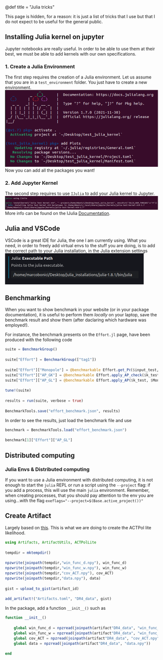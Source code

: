 @def title = "Julia tricks"

This page is hidden, for a reason: it is just a list of tricks that I use but that I do not expect to be useful for the general public.

## Installing Julia kernel on jupyter

Jupyter notebooks are really useful. In order to be able to use them at their best, we must be able to add kernels with our own specifications.

### 1. Create a Julia Environment

The first step requires the creation of a Julia environment.
Let us assume that you are in a `test_environment` folder. You just have to create a new environment.
![create_env](/assets/julia-tricks/create_env.png)
Now you can add all the packages you want!

### 2. Add Jupyter Kernel

The second step requires to use `IJulia` to add your Julia kernel to Jupyter.
![add_kernel](/assets/julia-tricks/add_kernel.png)
More info can be found on the IJulia [Documentation](https://julialang.github.io/IJulia.jl/stable/manual/installation/#Installing-additional-Julia-kernels).

## Julia and VSCode

VSCode is a great IDE for Julia, the one I am currently using. What you need, in order to freely add virtual envs to the stuff you are doing, is to add the correct path to your Julia installation, in the Julia extension settings
![set_vscode](/assets/julia-tricks/vscode_set_julia_path.png)

## Benchmarking

When you want to show benchmark in your website (or in your package documentation), it is useful to perform them _locally_ on your laptop, save the benchmark result and show them (after daclaring which hardware was employed!).

For instance, the benchmark presents on the `Effort.jl` page, have been produced with the following code

```julia
suite = BenchmarkGroup()

suite["Effort"] = BenchmarkGroup(["tag1"])

suite["Effort"]["Monopole"] = @benchmarkable Effort.get_Pℓ($input_test, $bs, $f, $Mono_Emu)
suite["Effort"]["AP_GK"] = @benchmarkable Effort.apply_AP_check($k_test, $Mono_Effort, $Quad_Effort, $Hexa_Effort,  $q_par, $q_perp)
suite["Effort"]["AP_GL"] = @benchmarkable Effort.apply_AP($k_test, $Mono_Effort, $Quad_Effort, $Hexa_Effort,  $q_par, $q_perp)

tune!(suite)

results = run(suite, verbose = true)

BenchmarkTools.save("effort_benchmark.json", results)
```

In order to see the results, just load the benchmark file and use

```julia
benchmark = BenchmarkTools.load("effort_benchmark.json")

benchmark[1]["Effort"]["AP_GL"]
```

## Distributed computing

### Julia Envs & Distributed computing

If you want to use a Julia environment with distributed computing, it is not enough to start the `julia` REPL or run a script using the `--project` flag: if you add a process, this will use the main `julia` environment.
Remember, when creating processes, that you should pay attention to the env you are using...with the flag `exeflags="--project=$(Base.active_project())"`

## Create Artifact

Largely based on [this](https://github.com/simeonschaub/ArtifactUtils.jl).
This is what we are doing to create the ACTPol lite likelihood.


```julia
using Artifacts, ArtifactUtils, ACTPolLite

tempdir = mktempdir()

npzwrite(joinpath(tempdir,"win_func_d.npy"), win_func_d)
npzwrite(joinpath(tempdir,"win_func_w.npy"), win_func_w)
npzwrite(joinpath(tempdir,"cov_ACT.npy"), cov_ACT)
npzwrite(joinpath(tempdir,"data.npy"), data)

gist = upload_to_gist(artifact_id)

add_artifact!("Artifacts.toml", "DR4_data", gist)
```

In the package, add a function `__init__()` such as

```julia
function __init__()

    global win_func_d = npzread(joinpath(artifact"DR4_data", "win_func_d.npy"))
    global win_func_w = npzread(joinpath(artifact"DR4_data", "win_func_w.npy"))
    global cov_ACT = npzread(joinpath(artifact"DR4_data", "cov_ACT.npy"))
    global data = npzread(joinpath(artifact"DR4_data", "data.npy"))

end
```
